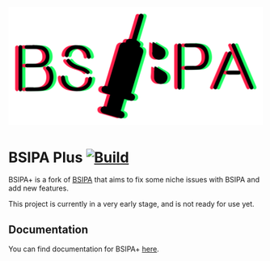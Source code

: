 # ![BSIPA](docs/images/banner_dark.svg)

# BSIPA Plus [![Build](https://github.com/checksumdev/BSIPAPlus/workflows/Build/badge.svg)](https://github.com/ChecksumDev/BSIPAPlus)

BSIPA+ is a fork of [BSIPA](https://github.com/nike4613/BeatSaber-IPA-Reloaded) that aims to fix some niche issues with
BSIPA and add new features.

This project is currently in a very early stage, and is not ready for use yet.

## Documentation

You can find documentation for BSIPA+ [here](https://checksumdev.github.io/BSIPAPlus/).
